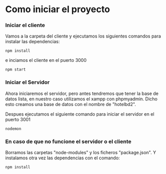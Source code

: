 # Como iniciar el proyecto

### Iniciar el cliente

Vamos a la carpeta del cliente y ejecutamos los siguientes comandos para instalar las dependencias:
````
npm install
````
e inciamos el cliente en el puerto 3000
````
npm start
````

### Iniciar el Servidor

Ahora iniciaremos el servidor, pero antes tendremos que tener la base de datos lista, en nuestro caso utilizamos el xampp con phpmyadmin.
Dicho esto creamos una base de datos con el nombre de "hotelbd2".

Despues ejecutamos el siguiente comando para iniciar el servidor en el puerto 3001 
````
nodemon

````

### En caso de que no funcione el servidor o el cliente

Borramos las carpetas "node-modules" y los ficheros "package.json".
Y instalamos otra vez las dependencias con el comando:

````
npm install
````
